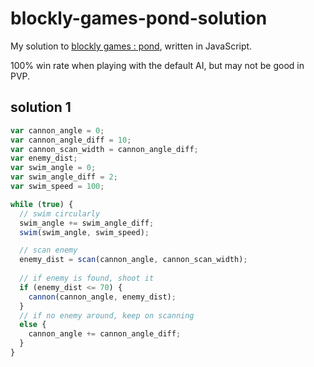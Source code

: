 # blockly-games-pond-solution

My solution to [blockly games : pond](https://blockly-games.appspot.com/pond-duck), written in JavaScript.

100% win rate when playing with the default AI, but may not be good in PVP.

## solution 1
```js
var cannon_angle = 0;
var cannon_angle_diff = 10;
var cannon_scan_width = cannon_angle_diff;
var enemy_dist;
var swim_angle = 0;
var swim_angle_diff = 2;
var swim_speed = 100;

while (true) {
  // swim circularly
  swim_angle += swim_angle_diff;
  swim(swim_angle, swim_speed);

  // scan enemy
  enemy_dist = scan(cannon_angle, cannon_scan_width);
  
  // if enemy is found, shoot it
  if (enemy_dist <= 70) {
    cannon(cannon_angle, enemy_dist);
  }
  // if no enemy around, keep on scanning
  else {
    cannon_angle += cannon_angle_diff;
  }
}
```
